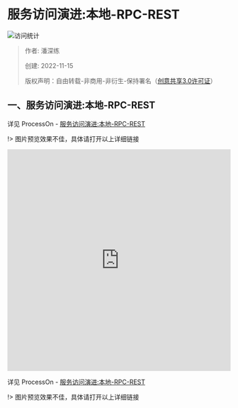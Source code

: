 # 服务访问演进:本地-RPC-REST

![访问统计](https://visitor-badge.glitch.me/badge?page_id=senlypan.qa.06-service-call-evolution&left_color=blue&right_color=red)

> 作者: 潘深练
>
> 创建: 2022-11-15
>
> 版权声明：自由转载-非商用-非衍生-保持署名（[创意共享3.0许可证](https://creativecommons.org/licenses/by-nc-nd/3.0/deed.zh)）



## 一、服务访问演进:本地-RPC-REST

详见 ProcessOn - [服务访问演进:本地-RPC-REST](https://www.processon.com/view/link/63730aa1f346fb2b79822249)

!> 图片预览效果不佳，具体请打开以上详细链接


<iframe id="embed_dom" name="embed_dom" frameborder="0" style="display:block;width:100%; height:500px;" src="https://www.processon.com/view/link/63730aa1f346fb2b79822249"></iframe>


详见 ProcessOn - [服务访问演进:本地-RPC-REST](https://www.processon.com/view/link/63730aa1f346fb2b79822249)

!> 图片预览效果不佳，具体请打开以上详细链接










